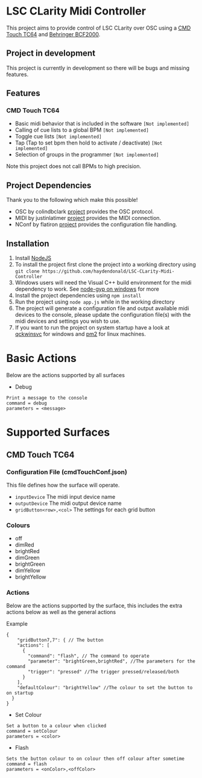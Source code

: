 # LSC CLarity Midi Controller
This project aims to provide control of LSC CLarity over OSC using a [CMD Touch TC64](https://www.behringer.com/product.html?modelCode=P0B3N) and [Behringer BCF2000](https://www.behringer.com/behringer/product?modelCode=P0246).

## Project in development
This project is currently in development so there will be bugs and missing features.

## Features
### CMD Touch TC64
* Basic midi behavior that is included in the software ```[Not implemented]```
* Calling of cue lists to a global BPM ```[Not implemented]```
* Toggle cue lists ```[Not implemented]```
* Tap (Tap to set bpm then hold to activate / deactivate) ```[Not implemented]```
* Selection of groups in the programmer ```[Not implemented]```

Note this project does not call BPMs to high precision.

## Project Dependencies
Thank you to the following which make this possible!
* OSC by colindbclark [project](https://www.npmjs.com/package/osc) provides the OSC protocol.
* MIDI by justinlatimer [project](https://www.npmjs.com/package/midi) provides the MIDI connection.
* NConf by flatiron [project](https://www.npmjs.com/package/nconf) provides the configuration file handling.

## Installation
1. Install [NodeJS](https://nodejs.org/en/)
2. To install the project first clone the project into a working directory using ```git clone https://github.com/haydendonald/LSC-CLarity-Midi-Controller```
3. Windows users will need the Visual C++ build environment for the midi dependency to work. See [node-gyp on windows](https://github.com/nodejs/node-gyp#on-windows) for more
4. Install the project dependencies using ```npm install```
5. Run the project using ```node app.js``` while in the working directory
6. The project will generate a configuration file and output available midi devices to the console, please update the configuration file(s) with the midi devices and settings you wish to use.
7. If you want to run the project on system startup have a look at [qckwinsvc](https://www.npmjs.com/package/qckwinsvc) for windows and [pm2](https://pm2.keymetrics.io/) for linux machines.

# Basic Actions
Below are the actions supported by all surfaces

* Debug
```
Print a message to the console
command = debug
parameters = <message>
```

# Supported Surfaces
## CMD Touch TC64
### Configuration File (cmdTouchConf.json)
This file defines how the surface will operate.

* ```inputDevice``` The midi input device name
* ```outputDevice``` The midi output device name
* ```gridButton<row>,<col>``` The settings for each grid button

### Colours
* off
* dimRed
* brightRed
* dimGreen
* brightGreen
* dimYellow
* brightYellow

### Actions
Below are the actions supported by the surface, this includes the extra actions below as well as the general actions

Example
```
{
    "gridButton7,7": { // The button
    "actions": [
      {
        "command": "flash", // The command to operate
        "parameter": "brightGreen,brightRed", //The parameters for the command
        "trigger": "pressed" //The trigger pressed/released/both
      }
    ],
    "defaultColour": "brightYellow" //The colour to set the button to on startup
  }
}
```

* Set Colour
```
Set a button to a colour when clicked
command = setColour
parameters = <color>
```

* Flash
```
Sets the button colour to on colour then off colour after sometime
command = flash
parameters = <onColor>,<offColor>
```